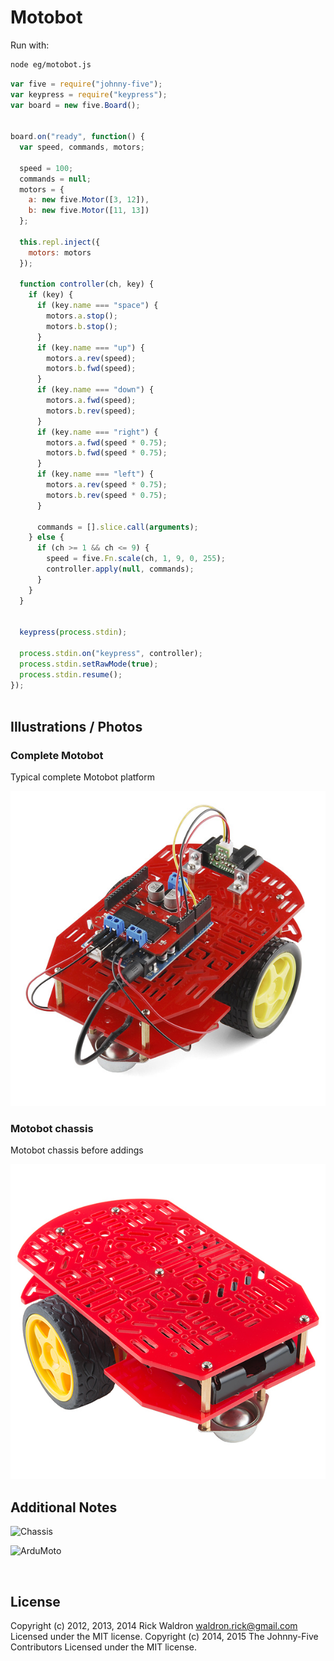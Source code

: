 <!--remove-start-->

# Motobot



Run with:
```bash
node eg/motobot.js
```

<!--remove-end-->

```javascript
var five = require("johnny-five");
var keypress = require("keypress");
var board = new five.Board();


board.on("ready", function() {
  var speed, commands, motors;

  speed = 100;
  commands = null;
  motors = {
    a: new five.Motor([3, 12]),
    b: new five.Motor([11, 13])
  };

  this.repl.inject({
    motors: motors
  });

  function controller(ch, key) {
    if (key) {
      if (key.name === "space") {
        motors.a.stop();
        motors.b.stop();
      }
      if (key.name === "up") {
        motors.a.rev(speed);
        motors.b.fwd(speed);
      }
      if (key.name === "down") {
        motors.a.fwd(speed);
        motors.b.rev(speed);
      }
      if (key.name === "right") {
        motors.a.fwd(speed * 0.75);
        motors.b.fwd(speed * 0.75);
      }
      if (key.name === "left") {
        motors.a.rev(speed * 0.75);
        motors.b.rev(speed * 0.75);
      }

      commands = [].slice.call(arguments);
    } else {
      if (ch >= 1 && ch <= 9) {
        speed = five.Fn.scale(ch, 1, 9, 0, 255);
        controller.apply(null, commands);
      }
    }
  }


  keypress(process.stdin);

  process.stdin.on("keypress", controller);
  process.stdin.setRawMode(true);
  process.stdin.resume();
});



```


## Illustrations / Photos


### Complete Motobot


Typical complete Motobot platform


![docs/images/motobot.jpg](images/motobot.jpg)  

### Motobot chassis


Motobot chassis before addings


![docs/images/motobot-chassis.jpg](images/motobot-chassis.jpg)  





## Additional Notes


![Chassis](https://cdn.sparkfun.com//assets/parts/9/7/3/8/12866-01.jpg)

![ArduMoto](https://cdn.sparkfun.com//assets/parts/3/8/4/9/09815-01.jpg)




&nbsp;

<!--remove-start-->

## License
Copyright (c) 2012, 2013, 2014 Rick Waldron <waldron.rick@gmail.com>
Licensed under the MIT license.
Copyright (c) 2014, 2015 The Johnny-Five Contributors
Licensed under the MIT license.

<!--remove-end-->
